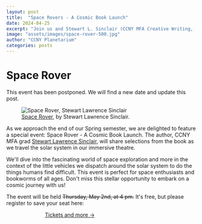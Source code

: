 ```yaml
---
layout: post
title:  "Space Rovers - A Cosmic Book Launch"
date: 2024-04-25
excerpt: "Join us and Stewart L. Sinclair (CCNY MFA Creative Writing, '20) to celebrate his new book: Space Rover. "
image: "assets/images/space-rover-500.jpg"
author: "CCNY Planetarium"
categories: posts
---
```


# Space Rover

<div class="row mt-3 mb-3">
<div class="card bg-warning">
<div class="card-body">
  <p>This event has been postponed. We will find a new date and update this post.</p>
  </div>
</div>
</div>

<div class="row">
<figure class="figure float-md-left col-md-4" style="max-width: 400px;">
   <img src="{{site.baseurl}}/assets/images/space-rover/cover.jpg" class="figure-img img-fluid" alt="Space Rover, Stewart Lawrence Sinclair" />
   <figcaption class="figure-caption"><a target = "_blank" href="https://www.stewartsinclair.com/books">Space Rover</a>, by Stewart Lawrence Sinclair. </figcaption>
 </figure>

<div class="col">
<p>
As we approach the end of our Spring semester, we are delighted to feature a special event: Space Rover - A Cosmic Book Launch. The author, CCNY MFA grad <a target = "_blank" href="https://www.stewartsinclair.com">Stewart Lawrence Sinclair</a>, will share selections from the book as we travel the solar system in our immersive theatre. 
</p>
<p>
We'll dive into the fascinating world of space exploration and more in the context of the little vehicles we dispatch around the solar system to do the things humans find difficult. This event is perfect for space enthusiasts and bookworms of all ages. Don't miss this stellar opportunity to embark on a cosmic journey with us!

</p>
<p>The event will be held <strike>Thursday, May 2nd, at 4 pm.</strike> It's free, but please register to save your seat here:
</p>

<div style="margin: auto; width: 300px;">
   <a href="https://www.eventbrite.com/e/888344671827?aff=oddtdtcreator" class="btn btn-primary" target="_blank">Tickets and more &rarr;</a>
</div>

</div>
</div>







